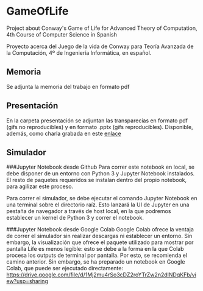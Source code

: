# GameOfLife
Project about Conway's Game of Life for Advanced Theory of Computation, 4th Course of Computer Science in Spanish

Proyecto acerca del Juego de la vida de Conway para Teoría Avanzada de la Computación, 4º de Ingeniería Informática, en español.

## Memoria
Se adjunta la memoria del trabajo en formato pdf

## Presentación
En la carpeta presentación se adjuntan las transparecias en formato pdf (gifs no reproducibles) y en formato .pptx (gifs reproducibles). Disponible, además, como charla grabada en este [enlace](https://youtu.be/bk4K9TincYU)

## Simulador
###Jupyter Notebook desde Github
Para correr este notebook en local, se debe disponer de un entorno con Python 3 y Jupyter Notebook instalados. El resto de paquetes requeridos se instalan dentro del propio notebook, para agilizar este proceso. 

Para correr el simulador, se debe ejecutar el comando Jupyter Notebook en una terminal sobre el directorio raíz. Esto lanzará la UI de Jupyter en una pestaña de navegador a través de host local, en la que podremos establecer un kernel de Python 3 y correr el notebook. 

###Jupyter Notebook desde Google Colab
Google Colab ofrece la ventaja de correr el simulador sin realizar descargas ni establecer un entorno. Sin embargo, la visualización que ofrece el paquete utilizado para mostrar por pantalla Life es menos legible: esto se debe a la forma en la que Colab procesa los outputs de terminal por pantalla. Por esto, se recomienda el camino anterior. Sin embargo, se ha preparado un notebook en Google Colab, que puede ser ejecutado directamente: https://drive.google.com/file/d/1Mj2mu4rSo3cDZ2roYTrZw2n2dINDqKFb/view?usp=sharing
